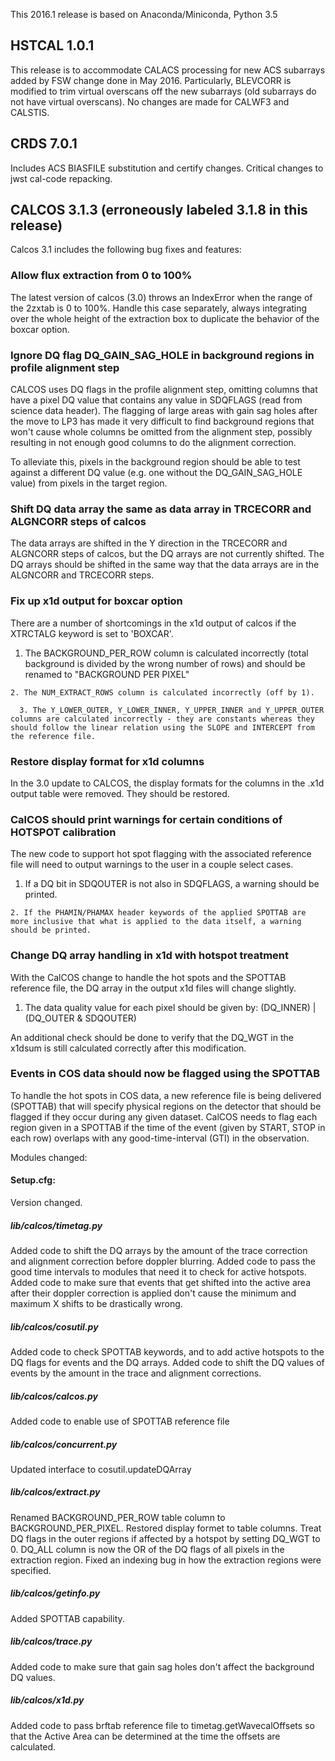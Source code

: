 This 2016.1 release is based on Anaconda/Miniconda, Python 3.5

## HSTCAL 1.0.1

This release is to accommodate CALACS processing for new ACS subarrays added by FSW change done in May 2016. Particularly, BLEVCORR is modified to trim virtual overscans off the new subarrays (old subarrays do not have virtual overscans). No changes are made for CALWF3 and CALSTIS.

## CRDS 7.0.1

Includes ACS BIASFILE substitution and certify changes. Critical changes to jwst cal-code repacking.

## CALCOS 3.1.3 (erroneously labeled 3.1.8 in this release)

Calcos 3.1 includes the following bug fixes and features:

### Allow flux extraction from 0 to 100%

The latest version of calcos (3.0) throws an IndexError when the range of the 2zxtab is 0 to 100%. Handle this case separately, always integrating over the whole height of the extraction box to duplicate the behavior of the boxcar
option.

### Ignore DQ flag DQ_GAIN_SAG_HOLE in background regions in profile alignment step

CALCOS uses DQ flags in the profile alignment step, omitting columns that have a pixel DQ value that contains any value in SDQFLAGS (read from science data header). The flagging of large areas with gain sag holes after the move to LP3 has made it very difficult to find background regions that won't cause whole columns be omitted from the alignment step, possibly resulting in not enough good columns to do the alignment correction.

To alleviate this, pixels in the background region should be able to test against a different DQ value (e.g. one without the DQ_GAIN_SAG_HOLE value) from pixels in the target region.

### Shift DQ data array the same as data array in TRCECORR and ALGNCORR steps of calcos

The data arrays are shifted in the Y direction in the TRCECORR and ALGNCORR steps of calcos, but the DQ arrays are not currently shifted. The DQ arrays should be shifted in the same way that the data arrays are in the ALGNCORR and TRCECORR steps.

### Fix up x1d output for boxcar option

There are a number of shortcomings in the x1d output of calcos if the XTRCTALG keyword is set to 'BOXCAR'.

  1. The BACKGROUND_PER_ROW column is calculated incorrectly (total background is divided by the wrong number of rows) and should be renamed to "BACKGROUND PER PIXEL"

    2. The NUM_EXTRACT_ROWS column is calculated incorrectly (off by 1).

      3. The Y_LOWER_OUTER, Y_LOWER_INNER, Y_UPPER_INNER and Y_UPPER_OUTER columns are calculated incorrectly - they are constants whereas they should follow the linear relation using the SLOPE and INTERCEPT from the reference file.

### Restore display format for x1d columns

In the 3.0 update to CALCOS, the display formats for the columns in the .x1d output table were removed. They should be restored.

### CalCOS should print warnings for certain conditions of HOTSPOT calibration

The new code to support hot spot flagging with the associated reference file will need to output warnings to the user in a couple select cases.

  1. If a DQ bit in SDQOUTER is not also in SDQFLAGS, a warning should be printed.

    2. If the PHAMIN/PHAMAX header keywords of the applied SPOTTAB are more inclusive that what is applied to the data itself, a warning should be printed.

### Change DQ array handling in x1d with hotspot treatment

With the CalCOS change to handle the hot spots and the SPOTTAB reference file, the DQ array in the output x1d files will change slightly.

   1. The data quality value for each pixel should be given by: (DQ_INNER) | (DQ_OUTER & SDQOUTER)

   An additional check should be done to verify that the DQ_WGT in the x1dsum is still calculated correctly after this modification.

### Events in COS data should now be flagged using the SPOTTAB

To handle the hot spots in COS data, a new reference file is being delivered (SPOTTAB) that will specify physical regions on the detector that should be flagged if they occur during any given dataset.  CalCOS needs to flag each region given in a SPOTTAB if the time of the event (given by START, STOP in each row) overlaps with any good-time-interval (GTI) in the observation.

Modules changed:

#### Setup.cfg:

Version changed.

##### lib/calcos/timetag.py

Added code to shift the DQ arrays by the amount of the trace correction and alignment correction before doppler blurring. Added code to pass the good time intervals to modules that need it to check for active hotspots. Added
code to make sure that events that get shifted into the active area after their doppler correction is applied don't cause the minimum and maximum X shifts to be drastically wrong.

##### lib/calcos/cosutil.py

Added code to check SPOTTAB keywords, and to add active hotspots to the DQ flags for events and the DQ arrays. Added code to shift the DQ values of events by the amount in the trace and alignment corrections.

##### lib/calcos/calcos.py

Added code to enable use of SPOTTAB reference file

##### lib/calcos/concurrent.py

Updated interface to cosutil.updateDQArray

##### lib/calcos/extract.py

Renamed BACKGROUND_PER_ROW table column to BACKGROUND_PER_PIXEL. Restored display formet to table columns. Treat DQ flags in the outer regions if affected by a hotspot by setting DQ_WGT to 0. DQ_ALL column is now the OR of the DQ flags of all pixels in the extraction region. Fixed an indexing bug in how the extraction regions were specified.

##### lib/calcos/getinfo.py

Added SPOTTAB capability.

##### lib/calcos/trace.py

Added code to make sure that gain sag holes don't affect the background DQ values.

##### lib/calcos/x1d.py

Added code to pass brftab reference file to timetag.getWavecalOffsets so that the Active Area can be determined at the time the offsets are calculated.


